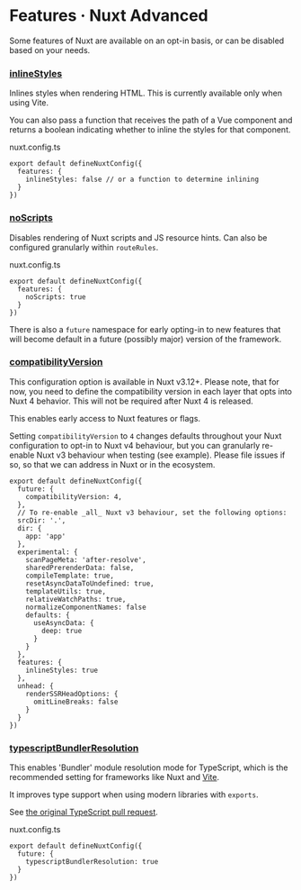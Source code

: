 # Features · Nuxt Advanced
Some features of Nuxt are available on an opt-in basis, or can be disabled based on your needs.

### [inlineStyles](#inlinestyles)

Inlines styles when rendering HTML. This is currently available only when using Vite.

You can also pass a function that receives the path of a Vue component and returns a boolean indicating whether to inline the styles for that component.

nuxt.config.ts

```
export default defineNuxtConfig({
  features: {
    inlineStyles: false // or a function to determine inlining
  }
})

```


### [noScripts](#noscripts)

Disables rendering of Nuxt scripts and JS resource hints. Can also be configured granularly within `routeRules`.

nuxt.config.ts

```
export default defineNuxtConfig({
  features: {
    noScripts: true
  }
})

```


There is also a `future` namespace for early opting-in to new features that will become default in a future (possibly major) version of the framework.

### [compatibilityVersion](#compatibilityversion)

This configuration option is available in Nuxt v3.12+. Please note, that for now, you need to define the compatibility version in each layer that opts into Nuxt 4 behavior. This will not be required after Nuxt 4 is released.

This enables early access to Nuxt features or flags.

Setting `compatibilityVersion` to `4` changes defaults throughout your Nuxt configuration to opt-in to Nuxt v4 behaviour, but you can granularly re-enable Nuxt v3 behaviour when testing (see example). Please file issues if so, so that we can address in Nuxt or in the ecosystem.

```
export default defineNuxtConfig({
  future: {
    compatibilityVersion: 4,
  },
  // To re-enable _all_ Nuxt v3 behaviour, set the following options:
  srcDir: '.',
  dir: {
    app: 'app'
  },
  experimental: {
    scanPageMeta: 'after-resolve',
    sharedPrerenderData: false,
    compileTemplate: true,
    resetAsyncDataToUndefined: true,
    templateUtils: true,
    relativeWatchPaths: true,
    normalizeComponentNames: false
    defaults: {
      useAsyncData: {
        deep: true
      }
    }
  },
  features: {
    inlineStyles: true
  },
  unhead: {
    renderSSRHeadOptions: {
      omitLineBreaks: false
    }
  }
})

```


### [typescriptBundlerResolution](#typescriptbundlerresolution)

This enables 'Bundler' module resolution mode for TypeScript, which is the recommended setting for frameworks like Nuxt and [Vite](https://vite.dev/guide/performance.html#reduce-resolve-operations).

It improves type support when using modern libraries with `exports`.

See [the original TypeScript pull request](https://github.com/microsoft/TypeScript/pull/51669).

nuxt.config.ts

```
export default defineNuxtConfig({
  future: {
    typescriptBundlerResolution: true
  }
})

```
